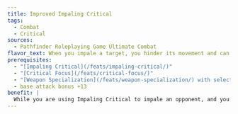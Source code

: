 ```yaml
---
title: Improved Impaling Critical
tags:
  - Combat
  - Critical
sources:
  - Pathfinder Roleplaying Game Ultimate Combat
flavor_text: When you impale a target, you hinder its movement and can cause severe bleeding.
prerequisites:
  - "[Impaling Critical](/feats/impaling-critical/)"
  - "[Critical Focus](/feats/critical-focus/)"
  - "[Weapon Specialization](/feats/weapon-specialization/) with selected piercing melee weapon"
  - base attack bonus +13
benefit: |
  While you are using Impaling Critical to impale an opponent, and you are still holding onto that weapon, that opponent must succeed at a grapple combat maneuver check against you to pull your weapon out. If you have let go of your weapon, the impaled opponent must spend a standard action to remove the weapon. Until the opponent pulls the weapon out, his speed in all modes is halved and his maneuverability, if any, is reduced by one step. When the weapon comes out, instead of dealing the damage normal for Impaling Critical, you can deal bleed damage equal to your weapon's damage dice result once per round at the start of that opponent's turn.
---
```


